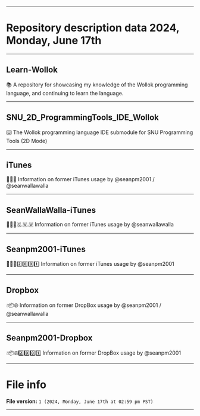 
***

# Repository description data 2024, Monday, June 17th

---

## Learn-Wollok

📚️ A repository for showcasing my knowledge of the Wollok programming language, and continuing to learn the language. 

---

## SNU_2D_ProgrammingTools_IDE_Wollok

⌨️ The Wollok programming language IDE submodule for SNU Programming Tools (2D Mode)

---

## iTunes

🎵️🍎️🌐️ Information on former iTunes usage by @seanpm2001 / @seanwallawalla

---

## SeanWallaWalla-iTunes

🎵️🍎️🌐️🇸.🇼.🇼 Information on former iTunes usage by @seanwallawalla

---

## Seanpm2001-iTunes

🎵️🍎️🌐️2️⃣️0️⃣️0️⃣️1️⃣️ Information on former iTunes usage by @seanpm2001

---

## Dropbox

💧️📦️🌐️ Information on former DropBox usage by @seanpm2001 / @seanwallawalla

---

## Seanpm2001-Dropbox

💧️📦️🌐️2️⃣️0️⃣️0️⃣️1️⃣️ Information on former DropBox usage by @seanpm2001

***

# File info

**File version:** `1 (2024, Monday, June 17th at 02:59 pm PST)`

***

